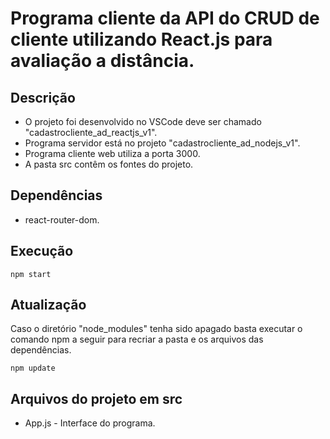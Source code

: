 # Programa cliente da API do CRUD de cliente utilizando React.js para avaliação a distância.

## Descrição

- O projeto foi desenvolvido no VSCode deve ser chamado "cadastrocliente_ad_reactjs_v1".
- Programa servidor está no projeto "cadastrocliente_ad_nodejs_v1".
- Programa cliente web utiliza a porta 3000.
- A pasta src contêm os fontes do projeto.

## Dependências

- react-router-dom.

## Execução

   <pre><code>npm start</code></pre>

## Atualização

   Caso o diretório "node_modules" tenha sido apagado basta executar o comando npm a seguir para recriar a pasta e os arquivos das dependências.
   <pre><code>npm update</code></pre>   

## Arquivos do projeto em src

- App.js - Interface do programa.